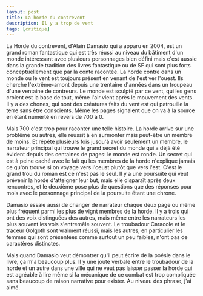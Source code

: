 ```yaml
---
layout: post
title: La horde du contrevent
description: Il y a trop de vent
tags: [critique]
---
```


La Horde du contrevent, d'Alain Damasio qui a apparu en 2004, 
est un grand roman fantastique qui est très réussi au niveau
du bâtiment d'un monde intéressant avec plusieurs personnages
bien défini mais c'est aussie dans la grande tradition des livres
fantastique ou de SF qui sont plus forts conceptuellement que
par la conte racontée. La horde contre dans un monde ou le vent
est toujours présent en venant de l'est ver l'ouest. Ils cherche
l'extrême-amont depuis une trentaine d'années dans un troupeau d'une
ventaine de contreurs. Le monde est sculpté par ce vent, qui les
gens croient est la base de tout, même l'air vient après le mouvement
des vents. Il y a des chones, qui sont des créatures faits du vent
est qui patrouille la terre sans être conscients. Même les pages
signalent que on va à la source en étant numérté en revers de 700 à 
0.

Mais 700 c'est trop pour raconter une telle histoire. La horde
arrive sur une problême ou autres, elle réussit à en surmonter
mais peut-être un membre de moins. Et répéte plusieurs fois
jusqu'à avoir seulement un membre, le narrateur principal qui
trouve le grand sécret du monde qui a déjà été évident depuis
des centaines de pages: le monde est ronde. Un secret qui est
à peine caché avec le fait qu les membres de la horde n'explique
jamais ce qu'on trouve si on voyage vers l'oeust plutôt que
vers l'est. C'est le grand trou du roman est ce n'est pas le
seul. Il y a une poursuite qui veut prévenir la horde d'atteigner
leur but, mais elle disparaît après deux rencontres, et le deuxième
pose plus de questions que des réponses pour mois avec le personnage
principal de la poursuite étant une chrone.

Damasio essaie
aussi de changer de narrateur chaque deux page ou même plus fréquent
parmi les plus de vignt membres de la horde. Il y a trois qui ont des
voix distinguées des autres, mais même entre les narrateurs les plus souvent
les vois s'entremêle souvent. Le troubadour Caracole et le traceur Golgoth
sont vraiment réussi, mais les autres, en particulier les femmes qui sont
présentées comme surtout un peu faibles, n'ont pas de caractères
distinctes.

Mais quand Damasio veut démontrer qu'il peut écrire de la poésie
dans le livre, ça m'a beaucoup plus. Il y une joute verbale entre le troubadour
de la horde et un autre dans une ville qui ne veut pas laisser passer
la horde qui est agréable à lire même si la mécanique de ce combat est trop
compliquée sans beaucoup de raison narrative pour exister. Au niveau des
phrase, j'ai aimé.
